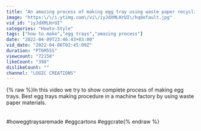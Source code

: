 ```yaml
---
title: "An amazing process of making egg tray using waste paper recycling"
image: "https:\/\/i.ytimg.com\/vi\/iyJdXMLHrUI\/hqdefault.jpg"
vid_id: "iyJdXMLHrUI"
categories: "Howto-Style"
tags: ["how to make","egg trays","amazing process"]
date: "2022-04-09T23:46:43+03:00"
vid_date: "2022-04-06T02:45:09Z"
duration: "PT6M55S"
viewcount: "72150"
likeCount: "398"
dislikeCount: ""
channel: "LOGIC CREATIONS"
---
```

{% raw %}In this video we try to show complete process of making egg trays. Best egg trays making procedure in a machine factory by using waste paper materials. <br /><br /><br />#howeggtraysaremade   #eggcartons  #eggcrate{% endraw %}
